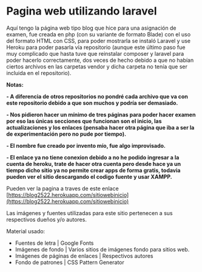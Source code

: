 # Pagina web utilizando laravel

<!----Descripción---->
Aquí tengo la página web tipo blog que hice para una asignación de examen, fue creada en php (con su variante de formato Blade) con el uso del formato HTML con CSS, para poder mostrarla se instaló Laravel y use Heroku para poder pasarla vía repositorio (aunque este último paso fue muy complicado que hasta tuve que reinstalar composer y laravel para poder hacerlo correctamente, dos veces de hecho debido a que no habían ciertos archivos en las carpetas vendor y dicha carpeta no tenía que ser incluida en el repositorio).
<!----Separador de la descripción ---->

<!----Notas---->
**Notas:**

**- A diferencia de otros repositorios no pondré cada archivo que va con este repositorio debido a que son muchos y podría ser demasiado.**

**- Nos pidieron hacer un mínimo de tres páginas para poder hacer examen por eso las únicas secciones que funcionan son el inicio, las actualizaciones y los enlaces (pensaba hacer otra página que iba a ser la de experimentación pero no pude por tiempo).**

**- El nombre fue creado por invento mío, fue algo improvisado.**

**- El enlace ya no tiene conexion debido a no he podido ingresar a la cuenta de heroku, trate de hacer otra cuenta pero desde hace ya un tiempo dicho sitio ya no permite crear apps de forma gratis, todavia pueden ver el sitio descargando el codigo fuente y usar XAMPP.**
<!----Separador de las notas---->

<!----Separador---->
Pueden ver la pagina a traves de este enlace
[https://blog2522.herokuapp.com/sitiowebinicio](https://blog2522.herokuapp.com/sitiowebinicio)
<!----Separador---->

<!----Separador---->
Las imágenes y fuentes utilizadas para este sitio pertenecen a sus respectivos dueños y/o autores.

Material usado:
-   Fuentes de letra | Google Fonts
-   Imágenes de fondo | Varios sitios de imágenes fondo para sitios web.
-   Imágenes de páginas de enlaces | Respectivos autores
-   Fondo de patrones | CSS Pattern Generator
<!----Separador---->
